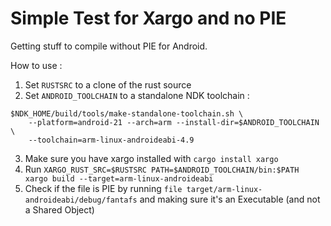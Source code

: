 # Simple Test for Xargo and no PIE

Getting stuff to compile without PIE for Android.

How to use : 

1. Set `RUSTSRC` to a clone of the rust source
2. Set `ANDROID_TOOLCHAIN` to a standalone NDK toolchain :

```
$NDK_HOME/build/tools/make-standalone-toolchain.sh \
    --platform=android-21 --arch=arm --install-dir=$ANDROID_TOOLCHAIN \
    --toolchain=arm-linux-androideabi-4.9
```

3. Make sure you have xargo installed with `cargo install xargo`
4. Run `XARGO_RUST_SRC=$RUSTSRC PATH=$ANDROID_TOOLCHAIN/bin:$PATH xargo build --target=arm-linux-androideabi`
5. Check if the file is PIE by running `file target/arm-linux-androideabi/debug/fantafs` and making sure it's an Executable (and not a Shared Object)
